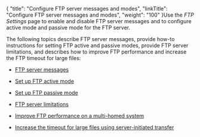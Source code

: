 {
    "title": "Configure FTP server messages and modes",
    "linkTitle": "Configure FTP server messages and modes",
    "weight": "100"
}Use the *FTP Settings* page to enable and disable FTP server messages and to configure active mode and passive mode for the FTP server.

The following topics describe FTP server messages, provide how-to instructions for setting FTP active and passive modes, provide FTP server limitations, and describes how to improve FTP performance and increase the FTP timeout for large files:

-   [FTP server messages](t_st_ftpservermessages)
-   [Set up FTP active mode](t_st_ftpactivemode)
-   [Set up FTP passive mode](t_st_ftppassivemode)
-   [FTP server limitations](r_st_ftpserverlimitations)
-   [Improve FTP performance on a multi-homed system](t_st_improveftpperformance)
-   [Increase the timeout for large files using server-initiated transfer](t_st_increaseftptimeout)
